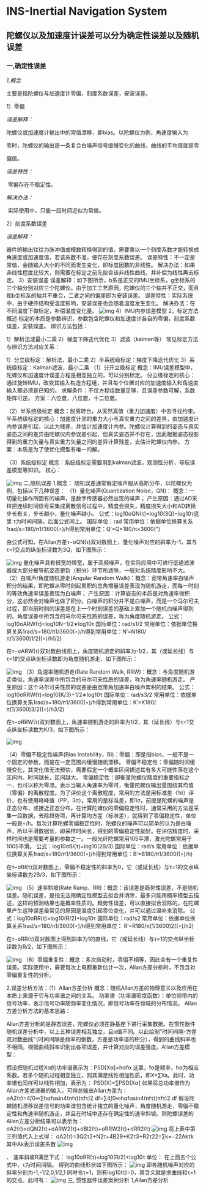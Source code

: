 # INS-Inertial Navigation System

## 陀螺仪以及加速度计误差可以分为确定性误差以及随机误差

### 一,确定性误差

*1,概念*

主要是指陀螺仪与加速度计零偏，刻度系数误差，安装误差。

1）零偏

*误差解释：*

​        陀螺仪或加速度计输出中的常值漂移，即bias。以陀螺仪为例，角速度输入为

零时，陀螺仪的输出是一条复合白噪声信号缓慢变化的曲线，曲线的平均值就是零

偏值。

*误差特性：*

​         零偏存在不稳定性。

*解决办法：*

​         实际使用中，只能一段时间近似为常值。

2）刻度系数误差

*误差解释：*

器件的输出往往为脉冲值或模数转换得到的值，需要乘以一个刻度系数才能转换成角速度或加速度值，若该系数不准，便存在刻度系数误差。
误差特性：不一定是常值，会随输入大小的不同而发生变化，即标度因数的非线性。
解决办法：如果非线性程度比较大，则需要在标定之前先拟合该非线性曲线，并补偿为线性再去标定。
3）安装误差
误差解释：如下图所示，b系是正交的IMU坐标系，g坐标系的三个轴分别对应三个陀螺仪。由于加工工艺原因，陀螺仪的三个轴并不正交，而且和b坐标系的轴并不重合，二者之间的偏差即为安装误差。
误差特性：实际系统中，由于硬件结构受温度影响，安装误差也会随着温度发生变化。
解决办法：在不同温度下做标定，补偿温度变化量。
![img](file:///tmp/WizNote/ace94e18-0760-446f-8cef-83d95c2b474b/index_files/68546858.png)
4）IMU内参误差模型
2，标定方法概述
标定的本质是参数辨识，参数包含陀螺仪和加速度计各自的零偏，刻度系数误差，安装误差。
辨识方法包括：

1）解析法或最小二乘
2）梯度下降迭代优化
3）滤波（kalman等）
常见标定方法与辨识方法对应关系：

1）分立级标定：解析法，最小二乘
2）半系统级标定：梯度下降迭代优化
3）系统级标定：Kalman滤波，最小二乘
（1）分开立级标定
概念：IMU误差模型中，陀螺仪和加速度计误差方程是相互独立的，可以分别标定。
分立级标定的核心：通过旋转IMU，改变其输入构造方程组，并且每个位置对应的加速度输入和角速度输入都必须是已知的。
求解条件：不仅方程组数量足够，且误差参数可解，系数矩阵可逆。
方案：六位置，八位置，十二位置。

（2）半系统级标定
概念：脱离转台，从天然真值（重力加速度）中去寻找约束。
半系统级标定的核心：加速度计测的重力大小与真实重力之间的差异，由加速度计内参误差引起，以此为残差，并估计加速度计内参。陀螺仪计算得到的姿态与真实姿态之间的差异由陀螺仪内参误差引起，但真实姿态并不存在，因此根据姿态投影得到的重力矢量与真实重力矢量之间的差异计算残差，去估计陀螺仪内参。
方案：本质是为了使优化模型有唯一的解。

（3）系统级标定
概念：系统级标定需要用到kalman滤波，观测性分析，导航误差模型等知识。
核心：

![img](file:///tmp/WizNote/ace94e18-0760-446f-8cef-83d95c2b474b/index_files/68474683.png)
二,随机误差
1,概念：
随机误差通常假定噪声服从高斯分布，以陀螺仪为例，包括以下几种误差：
（1）量化噪声(Quantization Noise，QN)：
概念：一切量化操作所固有的噪声，是数字传感器必然出现的噪声；
产生原因：通过AD采样把连续时间信号采集成离散信号过程中，精度会损失，精度损失大小和AD转换步长有关，步长越小，量化噪声越小。
公式：log10⁡σQN(τ)=log10⁡(3Q)−log10⁡τ这里 τ为时间间隔，后面公式同上。
国际单位：rad
常用单位：依据单位换算关系1rad/s=180/π1/3600(∘)/h得到常用单位：Q′=Q×180/π×3600(")

由公式可知，在Allan方差τ−σQN(τ)双对数图上，量化噪声对应的斜率为-1，其与τ=1交点的纵坐标读数为3Q，如下图所示：

![img](file:///tmp/WizNote/ace94e18-0760-446f-8cef-83d95c2b474b/index_files/71624018.png)
量化噪声具有很宽的带宽，属于高频噪声，在实际应用中可进行低通滤波器或大部分被导航姿态更新（积分）环节所滤除，一般对系统精度影响不大。
（2）白噪声/角度随机游走(Angular Random Walk)：概念：宽带角速率白噪声积分的结果，即陀螺从零时刻起累积的总角增量误差表现为随机游走，而每一时刻的等效角速率误差表现为白噪声；
产生原因：计算姿态的本质是对角速率做积分，这必然会对噪声也做了积分。白噪声的积分并不是白噪声，而是一个马尔可夫过程，即当前时刻的误差是在上一个时刻误差的基础上累加一个随机白噪声得到的。角度误差中所包含的马尔可夫性质的误差，称为角度随机游走。
公式：log10⁡σARW(τ)=log10⁡N−1/2∗log10⁡τ
国际单位：rad/s1/2
常用单位：依据单位换算关系1rad/s=180/π1/3600(∘)/h得到常用单位：N′=N180/π(1/3600)1/2((∘)/h1/2)

在τ−σARW(τ)双对数曲线图上，角度随机游走的斜率为-1/2，其（或延长线）与τ=1的交点纵坐标读数即为角度随机游走，如下图所示：

![img](file:///tmp/WizNote/ace94e18-0760-446f-8cef-83d95c2b474b/index_files/72758409.png)
（3）角速率随机游走(Rate Random Walk, RRW)：概念：与角度随机游走类似，角速率误差中所包含的马尔可夫性质的误差，称为角速率随机游走。
产生原因：这个马尔可夫性质的误差是由宽带角加速率白噪声累积的结果。
公式：log10⁡σRRW(τ)=log10⁡(K/3)+1/2∗log10⁡τ
国际单位：rad/s3/2
常用单位：依据单位换算关系1rad/s=180/π1/3600(∘)/h得到常用单位：K′=K180/π(1/3600)3/2((∘)/h3/2)

在τ−σRRW(τ)双对数图上，角速率随机游走的斜率为1/2，其（延长线）与τ=1交点纵坐标读数为K/3，如下图所示：

![img](file:///tmp/WizNote/ace94e18-0760-446f-8cef-83d95c2b474b/index_files/73144597.png)

（4）零偏不稳定性噪声(Bias Instability，BI)：零偏：即是指bias，一般不是一个固定的参数，而是在一定范围内缓慢随机漂移。
零偏不稳定性：零偏随时间缓慢变化，其变化值无法预估，需要假定一个概率区间描述其有多大可能性落在这个区间内。时间越长，区间越大。
零偏稳定性：即衡量陀螺仪精度的重要指标之一，也可以称为零漂。表示当输入角速率为零时，衡量陀螺仪输出量围绕其均值（零偏）的离散程度。为了评价这个离散程度，常用的方法是用标准差（1σ）评价，也有使用峰峰值（PP，3σ）。常用的是标准差，即1σ，前提是陀螺的噪声是正态分布，或接近正态分布。在计算陀螺仪的零偏稳定性时，通常采用的方法是采集一段数据，去除趋势项，再计算均方差（标准差），就得到了零偏稳定性，单位一般是∘/h。每次计算陀螺零偏稳定性时，陀螺仪的噪声可以简单的认为是白噪声，所以平滑数据长，即采样时间长，得到的零偏稳定性就好。在评估精度时，采样时间也是需要考量的参数之一。一般光纤陀螺常用10S平滑，激光陀螺常用于100S平滑。
公式：log10⁡σBI(τ)=log10⁡(2B/3)
国际单位：rad/s
常用单位：依据单位换算关系1rad/s=180/π1/3600(∘)/h得到常用单位：B′=B180/π1/3600((∘)/h)

在τ−σBI(τ)双对数图上，零偏不稳定性的斜率为0，它（或延长线）与τ=1的交点纵坐标读数为2B/3，如下图所示：

![img](file:///tmp/WizNote/ace94e18-0760-446f-8cef-83d95c2b474b/index_files/73806428.png)
（5）速率斜坡(Rate Ramp，RR)：概念：该误差是趋势性误差，不是随机误差。随机误差，是指无法用确定性模型去拟合并消除，最多只能用概率模型去描述，这样的预测结果也是概率性质的。趋势性误差，可以直接拟合消除的，在陀螺里产生这种误差最常见的原因是温度引起零位变化，并可以通过温补来消除。
公式：log10⁡σRR(τ)=log10⁡(R/2)+log10⁡τ
国际单位：rad/s2
常用单位：依据单位换算关系1rad/s=180/π1/3600(∘)/h得到常用单位： R′=R180/π(1/3600)2((∘)/h2)

在τ−σRR(τ)双对数图上得到斜率为1的直线，它（或延长线）与τ=1的交点纵坐标读数为R/2，如下图所示：

![img](file:///tmp/WizNote/ace94e18-0760-446f-8cef-83d95c2b474b/index_files/74093090.png)
（6）零偏重复性：概念：多次启动时，零偏不相等，因此会有一个重复性误差。实际使用中，需要每次上电都重新估计一次，Allan方差分析时，不包含对零偏重复性的分析。

2,误差分析方法：（1）Allan方差分析
概念：随机Allan方差的物理意义以及应用在本质上来源于它与功率谱之间的关系。
功率谱（功率谱密度函数）：单位频带内的信号功率，表示信号功率随频率变化情况，即信号功率在频域的分布情况。
Allan方差分析方法的基本思路：

Allan方差分析的是静态误差，陀螺仪必须在静基座下进行采集数据。在惯性器件随机误差分析中，以上五种误差相互独立，且α值不同。以此绘制”时间间隔-方差双对数曲线“（时间间隔是频率的倒数，方差是功率谱的积分），得到的曲线斜率也不相同。根据曲线斜率识别出各项误差，并计算对应的误差强度。Allan方差模型：

假设把随机过程Xα的功率谱表示为：PSD⁡[Xα]=hαfα
这里，fα是频率，hα为相应系数。若多个随机过程相互独立，则其满足线性相加性质，即X=∑Xa。此时，功率谱也同样可以线性相加，表示为：
PSD⁡[X]=∑PSD⁡[Xα]
如果将总功率谱作为Allan方差滤波器的输入，可得总输出Allan方差为：
σA2(τ)=4∫0∞∑hαfαsin4⁡(πfτ)(πfτ)2 df=∑4∫0∞hαfαsin4⁡(πfτ)(πfτ)2 df
假设陀螺随机漂移误差信号的功率谱包含统计独立的量化噪声，角度随机游走，零偏不稳定性和角速率随机游走，并且在时域中还存在确定性的速率斜坡。则陀螺误差的Allan方差分析结果可以表示为：
σA2(τ)=σQN2(τ)+σARW2(τ)+σBI2(τ)+σRRW2(τ)+σRR2(τ)
![img](file:///tmp/WizNote/ace94e18-0760-446f-8cef-83d95c2b474b/index_files/36012132.png)
将上表中第三列值代入上式得：
σA2(τ)=3Q2τ2+N2τ+4B29+K2τ3+R2τ22=∑k=−22Akτk
其中Ak表示误差系数
![img](file:///tmp/WizNote/ace94e18-0760-446f-8cef-83d95c2b474b/index_files/36846941.png)

、
速率斜坡R满足下式：
log10⁡σRR(τ)=log10⁡(R/2)+log10⁡τ 单位：
在上面五个公式中，τ为时间间隔。
得到的曲线形状如下图所示：
![img](file:///tmp/WizNote/ace94e18-0760-446f-8cef-83d95c2b474b/index_files/840a6050-c308-4885-b657-1fe919d5f2e1.png)
即各随机噪声对应的斜率分别为-1,-1/2,0,1/2,1
同时令τ=1，则有log10⁡(τ)=0，其含义就是求曲线和τ=1的交点。此时有：
![img](file:///tmp/WizNote/ace94e18-0760-446f-8cef-83d95c2b474b/index_files/68668678.png)
三, 惯性器件误差案例分析
1,Allan方差分析